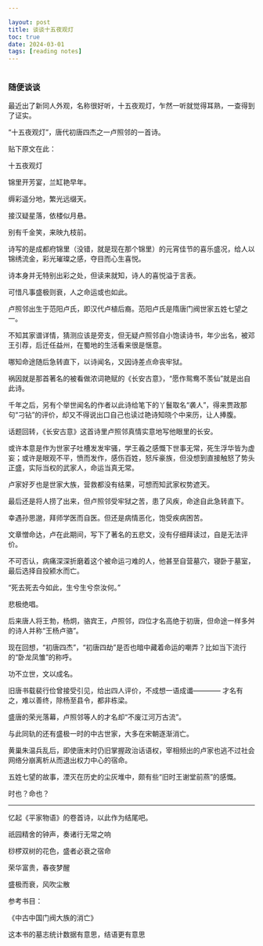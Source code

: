 ```yaml
---

layout: post
title: 谈谈十五夜观灯
toc: true
date: 2024-03-01
tags: [reading notes]
---
```



``` toc
```

### 随便谈谈

最近出了新同人外观，名称很好听，十五夜观灯，乍然一听就觉得耳熟，一查得到了证实。

“十五夜观灯”，唐代初唐四杰之一卢照邻的一首诗。

贴下原文在此：

十五夜观灯

锦里开芳宴，兰缸艳早年。

缛彩遥分地，繁光远缀天。

接汉疑星落，依楼似月悬。

别有千金笑，来映九枝前。 

诗写的是成都府锦里（没错，就是现在那个锦里）的元宵佳节的喜乐盛况，给人以锦绣流金，彩光璀璨之感，夺目而心生喜悦。

诗本身并无特别出彩之处，但读来就知，诗人的喜悦溢于言表。

可惜凡事盛极则衰，人之命运或也如此。

卢照邻出生于范阳卢氏，即汉代卢植后裔。范阳卢氏是隋唐门阀世家五姓七望之一。

不知其家谱详情，猜测应该是旁支，但无疑卢照邻自小饱读诗书，年少出名，被邓王引荐，后迁任益州，在蜀地的生活看来很是惬意。

哪知命途随后急转直下，以诗闻名，又因诗差点命丧牢狱。

祸因就是那首著名的被看做浓词艳赋的《长安古意》，“愿作鸳鸯不羡仙”就是出自此诗。

千年之后，另有个举世闻名的作者以此诗给笔下的丫鬟取名“袭人”，得来贾政那句“刁钻”的评价，却又不得说出口自己也读过艳诗知晓个中来历，让人捧腹。

话题回转，《长安古意》这首诗里卢照邻真情实意地写他眼里的长安。

或许本意是作为世家子吐槽发发牢骚，学王羲之感慨下世事无常，死生浮华皆为虚妄；或许是眼观不平，愤而发作，感伤百姓，怒斥豪族，但没想到直接触怒了势头正盛，实际当权的武家人，命运当真无常。

卢家好歹也是世家大族，营救都没有结果，可想而知武家权势遮天。

最后还是将人捞了出来，但卢照邻受牢狱之苦，患了风疾，命途自此急转直下。

幸遇孙思邈，拜师学医而自医。但还是病情恶化，饱受疾病困苦。

文章憎命达，卢在此期间，写下了著名的五悲文，没有仔细拜读过，自是无法评价。

不可否认，病痛深深折磨着这个被命运刁难的人，他甚至自营墓穴，寝卧于墓室，最后选择自投颍水而亡。

“死去死去今如此，生兮生兮奈汝何。”

悲极绝唱。

后来唐人将王勃，杨炯，骆宾王，卢照邻，四位才名高绝于初唐，但命途一样多舛的诗人并称“王杨卢骆”。

现在回想，“初唐四杰”，“初唐四劫”是否也暗中藏着命运的嘲弄？比如当下流行的“卧龙凤雏”的称呼。

功不立世，文以成名。

旧唐书载裴行俭曾接受引见，给出四人评价，不成想一语成谶————
才名有之，难以善终，除杨至县令，都非栋梁。

盛唐的荣光落幕，卢照邻等人的才名却“不废江河万古流”。

与此同轨的还有盛极一时的中古世家，大多在宋朝逐渐消亡。

黄巢朱温兵乱后，即使唐末时仍旧掌握政治话语权，宰相频出的卢家也逃不过社会网络分崩离析从而退出权力中心的宿命。

五姓七望的故事，湮灭在历史的尘灰堆中，颇有些“旧时王谢堂前燕”的感慨。

时也？命也？

--------------

忆起《平家物语》的卷首诗，以此作为结尾吧。

祇园精舍的钟声，奏诸行无常之响 

桫椤双树的花色，盛者必衰之宿命 

荣华富贵，春夜梦醒

盛极而衰，风吹尘散


参考书目：

《中古中国门阀大族的消亡》

 这本书的墓志统计数据有意思，结语更有意思

